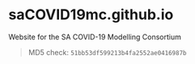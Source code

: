 # saCOVID19mc.github.io
Website for the SA COVID-19 Modelling Consortium

> MD5 check: `51bb53df599213b4fa2552ae0416987b`
